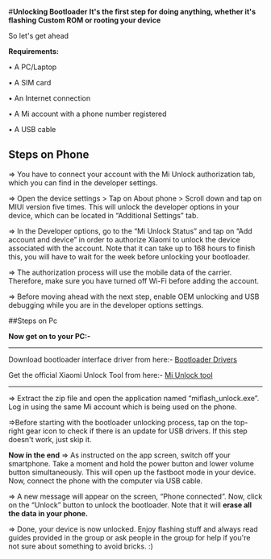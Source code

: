 ﻿---
hide:
  - navigation
---
#**Unlocking Bootloader**
**It's the first step for doing anything, whether it's flashing Custom ROM or rooting your device**

So let's get ahead

**Requirements:**

• A PC/Laptop

• A SIM card

• An Internet connection

• A Mi account with a phone number registered

• A USB cable

## Steps on Phone
⇒ You have to connect your account with the Mi Unlock authorization tab, which you can find in the developer settings.

⇒ Open the device settings > Tap on About phone > Scroll down and tap on MIUI version five times. This will unlock the developer options in your device, which can be located in “Additional Settings” tab.

⇒ In the Developer options, go to the “Mi Unlock Status” and tap on “Add account and device” in order to authorize Xiaomi to unlock the device associated with the account. Note that it can take up to 168 hours to finish this, you will have to wait for the week before unlocking your bootloader.

⇒ The authorization process will use the mobile data of the carrier. Therefore, make sure you have turned off Wi-Fi before adding the account.

⇒ Before moving ahead with the next step, enable OEM unlocking and USB debugging while you are in the developer options settings.

##Steps on Pc

**Now get on to your PC:-**

*** 
Download bootloader interface driver from here:- [Bootloader Drivers](https://t.me/XAGASupport/446550)

Get the official Xiaomi Unlock Tool from here:- [Mi Unlock tool](https://miuirom.org/updates/mi-flash-unlock)
***

⇒ Extract the zip file and open the application named “miflash_unlock.exe”. Log in using the same Mi account which is being used on the phone.

⇒Before starting with the bootloader unlocking process, tap on the top-right gear icon to check if there is an update for USB drivers. If this step doesn't work, just skip it.

**Now in the end**
⇒ As instructed on the app screen, switch off your smartphone. Take a moment and hold the power button and lower volume button simultaneously. This will open up the fastboot mode in your device. Now, connect the phone with the computer via USB cable.

⇒ A new message will appear on the screen, “Phone connected”. Now, click on the “Unlock” button to unlock the bootloader. Note that it will **erase all the data in your phone.**

⇒ Done, your device is now unlocked. Enjoy flashing stuff and always read guides provided in the group or ask people in the group for  help if you're not sure about something to avoid bricks. :)
